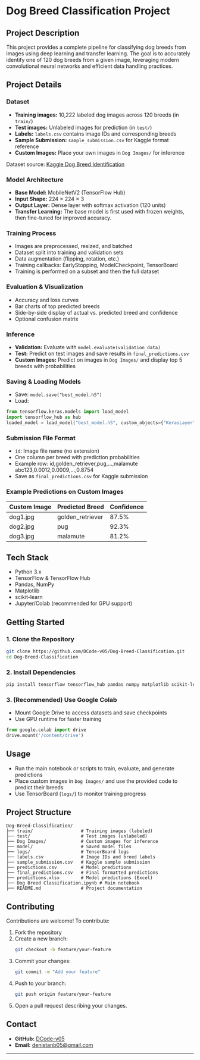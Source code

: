 # Dog Breed Classification Project

## Project Description
This project provides a complete pipeline for classifying dog breeds from images using deep learning and transfer learning. The goal is to accurately identify one of 120 dog breeds from a given image, leveraging modern convolutional neural networks and efficient data handling practices.

## Project Details

### Dataset
- **Training images:** 10,222 labeled dog images across 120 breeds (in `train/`)
- **Test images:** Unlabeled images for prediction (in `test/`)
- **Labels:** `labels.csv` contains image IDs and corresponding breeds
- **Sample Submission:** `sample_submission.csv` for Kaggle format reference
- **Custom Images:** Place your own images in `Dog Images/` for inference

Dataset source: [Kaggle Dog Breed Identification](https://www.kaggle.com/c/dog-breed-identification)

### Model Architecture
- **Base Model:** MobileNetV2 (TensorFlow Hub)
- **Input Shape:** 224 × 224 × 3
- **Output Layer:** Dense layer with softmax activation (120 units)
- **Transfer Learning:** The base model is first used with frozen weights, then fine-tuned for improved accuracy.

### Training Process
- Images are preprocessed, resized, and batched
- Dataset split into training and validation sets
- Data augmentation (flipping, rotation, etc.)
- Training callbacks: EarlyStopping, ModelCheckpoint, TensorBoard
- Training is performed on a subset and then the full dataset

### Evaluation & Visualization
- Accuracy and loss curves
- Bar charts of top predicted breeds
- Side-by-side display of actual vs. predicted breed and confidence
- Optional confusion matrix

### Inference
- **Validation:** Evaluate with `model.evaluate(validation_data)`
- **Test:** Predict on test images and save results in `final_predictions.csv`
- **Custom Images:** Predict on images in `Dog Images/` and display top 5 breeds with probabilities

### Saving & Loading Models
- Save: `model.save("best_model.h5")`
- Load: 
```python
from tensorflow.keras.models import load_model
import tensorflow_hub as hub
loaded_model = load_model("best_model.h5", custom_objects={"KerasLayer": hub.KerasLayer})
```

### Submission File Format
- `id`: Image file name (no extension)
- One column per breed with prediction probabilities
- Example row:
  id,golden_retriever,pug,...,malamute
  abc123,0.0012,0.0009,...,0.8754
- Save as `final_predictions.csv` for Kaggle submission

### Example Predictions on Custom Images
| Custom Image | Predicted Breed   | Confidence |
|--------------|-------------------|------------|
| dog1.jpg     | golden_retriever  | 87.5%      |
| dog2.jpg     | pug               | 92.3%      |
| dog3.jpg     | malamute          | 81.2%      |

## Tech Stack
- Python 3.x
- TensorFlow & TensorFlow Hub
- Pandas, NumPy
- Matplotlib
- scikit-learn
- Jupyter/Colab (recommended for GPU support)

## Getting Started

### 1. Clone the Repository
```bash
git clone https://github.com/DCode-v05/Dog-Breed-Classification.git
cd Dog-Breed-Classification
```

### 2. Install Dependencies
```bash
pip install tensorflow tensorflow_hub pandas numpy matplotlib scikit-learn
```

### 3. (Recommended) Use Google Colab
- Mount Google Drive to access datasets and save checkpoints
- Use GPU runtime for faster training
```python
from google.colab import drive
drive.mount('/content/drive')
```

## Usage
- Run the main notebook or scripts to train, evaluate, and generate predictions
- Place custom images in `Dog Images/` and use the provided code to predict their breeds
- Use TensorBoard (`logs/`) to monitor training progress

## Project Structure
```
Dog-Breed-Classification/
├── train/                  # Training images (labeled)
├── test/                   # Test images (unlabeled)
├── Dog Images/             # Custom images for inference
├── model/                  # Saved model files
├── logs/                   # TensorBoard logs
├── labels.csv              # Image IDs and breed labels
├── sample_submission.csv   # Kaggle sample submission
├── predictions.csv         # Model predictions
├── final_predictions.csv   # Final formatted predictions
├── predictions.xlsx        # Model predictions (Excel)
├── Dog Breed Classification.ipynb # Main notebook
├── README.md               # Project documentation
```

## Contributing

Contributions are welcome! To contribute:
1. Fork the repository
2. Create a new branch:
   ```bash
   git checkout -b feature/your-feature
   ```
3. Commit your changes:
   ```bash
   git commit -m "Add your feature"
   ```
4. Push to your branch:
   ```bash
   git push origin feature/your-feature
   ```
5. Open a pull request describing your changes.

## Contact
- **GitHub:** [DCode-v05](https://github.com/DCode-v05)
- **Email:** denistanb05@gmail.com

---
